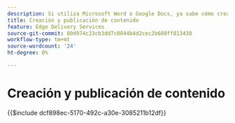 ```yaml
---
description: Si utiliza Microsoft Word o Google Docs, ya sabe cómo crear contenido.
title: Creación y publicación de contenido
feature: Edge Delivery Services
source-git-commit: 80d974c23cb3dd7c0844b4d2cec2b608ff813438
workflow-type: tm+mt
source-wordcount: '24'
ht-degree: 0%

---
```


# Creación y publicación de contenido

{{$include dcf898ec-5170-492c-a30e-3085211b12df}}
